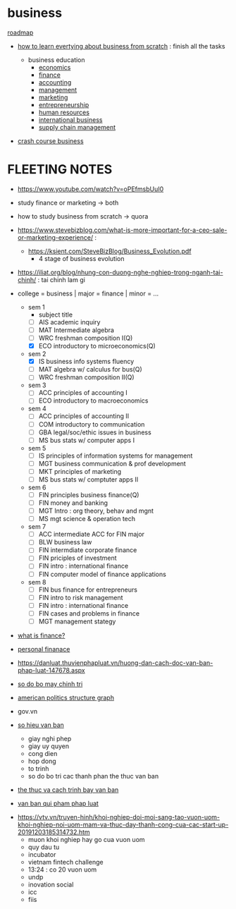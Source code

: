 # business

[roadmap](roadmap)

- [how to learn evertying about business from scratch](https://www.quora.com/How-do-I-learn-about-finance-economics-business-and-legal-systems-and-get-a-better-idea-of-how-they-operate-affect-the-world-we-live-in-How-do-I-get-started-Are-there-introductory-books-or-online-resources-What-kinds-of-classes-should-I-take/answers/32635428?ch=1&share=0062b74e&fbclid=IwAR1hTGt8XiT2_HaGQoP1v4f7Bs9UoofpZySLZKvRA6qARdhLUR4E10pv2w8) : finish all the tasks

     - business education
          - [economics](economics)
          - [finance](finance)
          - [accounting](accounting)
          - [management](management)
          - [marketing](marketing)
          - [entrepreneurship](entrepreneurship)
          - [human resources](human-resources)
          - [international business](international-business)
          - [supply chain management](supply-chain-management)

- [crash course business](crash-course-business)

# FLEETING NOTES

- https://www.youtube.com/watch?v=oPEfmsbUuI0
- study finance or marketing -> both
- how to study business from scratch -> quora
- https://www.stevebizblog.com/what-is-more-important-for-a-ceo-sale-or-marketing-experience/ :
     - https://ksient.com/SteveBizBlog/Business_Evolution.pdf
          - 4 stage of business evolution
- https://iliat.org/blog/nhung-con-duong-nghe-nghiep-trong-nganh-tai-chinh/ : tai chinh lam gi
- college = business | major = finance | minor = ...

     - sem 1
          - subject title
          - [ ] AIS academic inquiry
          - [ ] MAT Intermediate algebra
          - [ ] WRC freshman composition I(Q)
          - [x] ECO introductory to microeconomics(Q)
     - sem 2
          - [x] IS business info systems fluency
          - [ ] MAT algebra w/ calculus for bus(Q)
          - [ ] WRC freshman composition II(Q)
     - sem 3
          - [ ] ACC principles of accounting I
          - [ ] ECO introductory to macroeconomics
     - sem 4
          - [ ] ACC principles of accounting II
          - [ ] COM introductory to communication
          - [ ] GBA legal/soc/ethic issues in business
          - [ ] MS bus stats w/ computer apps I
     - sem 5
          - [ ] IS principles of information systems for management
          - [ ] MGT business communication & prof development
          - [ ] MKT principles of marketing
          - [ ] MS bus stats w/ comptuter apps II
     - sem 6
          - [ ] FIN principles business finance(Q)
          - [ ] FIN money and banking
          - [ ] MGT Intro : org theory, behav and mgnt
          - [ ] MS mgt science & operation tech
     - sem 7
          - [ ] ACC intermediate ACC for FIN major
          - [ ] BLW business law
          - [ ] FIN intermdiate corporate finance
          - [ ] FIN priciples of investment
          - [ ] FIN intro : international finance
          - [ ] FIN computer model of finance applications
     - sem 8
          - [ ] FIN bus finance for entrepreneurs
          - [ ] FIN intro to risk management
          - [ ] FIN intro : international finance
          - [ ] FIN cases and problems in finance
          - [ ] MGT management stategy

- [what is finance?](what-is-finance)
- [personal finanace](personal-finanace)
- https://danluat.thuvienphapluat.vn/huong-dan-cach-doc-van-ban-phap-luat-147678.aspx
- [so do bo may chinh tri](https://www.google.com/search?q=so+do+bo+may+chinh+tri&client=firefox-b-d&sxsrf=ALeKk01dwIGLMkwnGDQ4NvFELN-BO_QdRA:1614331182860&source=lnms&tbm=isch&sa=X&ved=2ahUKEwja09ClnIfvAhUKWX0KHQaiBKUQ_AUoAXoECBAQAw&biw=1424&bih=781&dpr=1.2#imgrc=b5oIvJUWX3CsQM)
- [american politics structure graph](https://www.google.com/search?q=american+politics+structure+graph&client=firefox-b-d&sxsrf=ALeKk00k5TgrUtDtmts3wZWHMqeJhmlhUQ:1614331269276&source=lnms&tbm=isch&sa=X&ved=2ahUKEwiGguvOnIfvAhXOXisKHe4aD9IQ_AUoAXoECBEQAw&biw=1424&bih=781&dpr=1.2#imgrc=C2PaO48rqtP1oM)
- gov.vn
- [so hieu van ban](https://thuvienphapluat.vn/tintuc/vn/thoi-su-phap-luat-binh-luan-gop-y/30698/cach-ghi-so-hieu-van-ban-hanh-chinh-dung-chuan-phap-luat)
     - giay nghi phep
     - giay uy quyen
     - cong dien
     - hop dong
     - to trinh
     - so do bo tri cac thanh phan the thuc van ban
- [the thuc va cach trinh bay van ban](https://luatvietnam.vn/hanh-chinh/the-thuc-trinh-bay-van-ban-moi-nhat-570-24150-article.html)
- [van ban qui pham phap luat](https://vi.wikipedia.org/wiki/V%C4%83n_b%E1%BA%A3n_quy_ph%E1%BA%A1m_ph%C3%A1p_lu%E1%BA%ADt)

* https://vtv.vn/truyen-hinh/khoi-nghiep-doi-moi-sang-tao-vuon-uom-khoi-nghiep-noi-uom-mam-va-thuc-day-thanh-cong-cua-cac-start-up-20191203185314732.htm
     - muon khoi nghiep hay go cua vuon uom
     - quy dau tu
     - incubator
     - vietnam fintech challenge
     - 13:24 : co 20 vuon uom
     - undp
     - inovation social
     - icc
     - fiis
